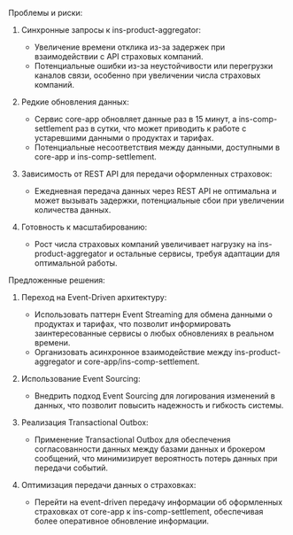 Проблемы и риски:

1) Синхронные запросы к ins-product-aggregator:
    - Увеличение времени отклика из-за задержек при взаимодействии с API страховых компаний.
    - Потенциальные ошибки из-за неустойчивости или перегрузки каналов связи, особенно при увеличении числа страховых компаний.

2) Редкие обновления данных:
    - Сервис core-app обновляет данные раз в 15 минут, а ins-comp-settlement раз в сутки, что может приводить к работе с устаревшими данными о продуктах и тарифах.
    - Потенциальные несоответствия между данными, доступными в core-app и ins-comp-settlement.

3) Зависимость от REST API для передачи оформленных страховок:
    - Ежедневная передача данных через REST API не оптимальна и может вызывать задержки, потенциальные сбои при увеличении количества данных.

4) Готовность к масштабированию:
    - Рост числа страховых компаний увеличивает нагрузку на ins-product-aggregator и остальные сервисы, требуя адаптации для оптимальной работы.

Предложенные решения:

1) Переход на Event-Driven архитектуру:
    - Использовать паттерн Event Streaming для обмена данными о продуктах и тарифах, что позволит информировать заинтересованные сервисы о любых обновлениях в реальном времени.
    - Организовать асинхронное взаимодействие между ins-product-aggregator и core-app/ins-comp-settlement.

2) Использование Event Sourcing:
    - Внедрить подход Event Sourcing для логирования изменений в данных, что позволит повысить надежность и гибкость системы.

3) Реализация Transactional Outbox:
    - Применение Transactional Outbox для обеспечения согласованности данных между базами данных и брокером сообщений, что минимизирует вероятность потерь данных при передачи событий.

4) Оптимизация передачи данных о страховках:
     - Перейти на event-driven передачу информации об оформленных страховках от core-app к ins-comp-settlement, обеспечивая более оперативное обновление информации.
